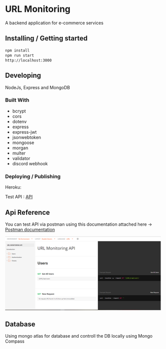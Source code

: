 
# URL Monitoring

A backend application for e-commerce services 

## Installing / Getting started


```shell
npm install
npm run start 
http://localhost:3000
```

## Developing

NodeJs, Express and MongoDB

### Built With
* bcrypt
* cors
* dotenv
* express
* express-jwt
* jsonwebtoken
* mongoose
* morgan
* multer
* validator
* discord webhook

### Deploying / Publishing
Heroku:

Test API : [API](https://e-backen.herokuapp.com/api/v1/) 

## Api Reference

You can test API via postman using this documentation attached here -> [Postman documentation](https://documenter.getpostman.com/view/14845189/U16ht76X)

![alt text](./public/doc.PNG)


## Database

Using mongo atlas for database and controll the DB locally using Mongo Compass